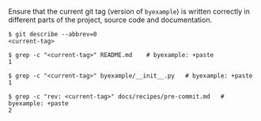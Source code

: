 Ensure that the current git tag (version of `byexample`) is written
correctly in different parts of the project, source code and
documentation.

```shell
$ git describe --abbrev=0
<current-tag>

$ grep -c "<current-tag>" README.md    # byexample: +paste
1

$ grep -c "<current-tag>" byexample/__init__.py   # byexample: +paste
1

$ grep -c "rev: <current-tag>" docs/recipes/pre-commit.md   # byexample: +paste
2
```
